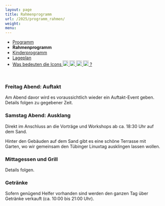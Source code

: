 ```yaml
---
layout: page
title: Rahmenprogramm
url: /2025/programm_rahmen/
weight:
menu:
---
```


* <a href="../programm/">Programm</a>
* <span style="font-weight: bold;">Rahmenprogramm</span>
* <a href="../kinder/">Kinderprogramm</a>
* <a href="../lageplan/">Lageplan</a>
* <a href="../programm_was_bedeuten_die_icons">Was bedeuten die Icons <img height="18" width="18" src="../../images/workshop.svg"> <img height="18" width="18" src="../../images/talk.svg"> <img height="18" width="18" src="../../images/talk2.svg"> <img height="18" width="18" src="../../images/lightning.svg"> ?</a>

<p><br/></p>

### Freitag Abend: Auftakt

Am Abend davor wird es voraussichtlich wieder ein Auftakt-Event geben.
Details folgen zu gegebener Zeit.

### Samstag Abend: Ausklang

Direkt im Anschluss an die Vorträge und Workshops ab ca. 18:30 Uhr auf dem Sand.

Hinter den Gebäuden auf dem Sand gibt es eine schöne Terrasse mit Garten, wo wir
gemeinsam den Tübinger Linuxtag ausklingen lassen wollen.

### Mittagessen und Grill

Details folgen.

### Getränke

Sofern genügend Helfer vorhanden sind werden den ganzen Tag über Getränke
verkauft (ca. 10:00 bis 21:00 Uhr).
